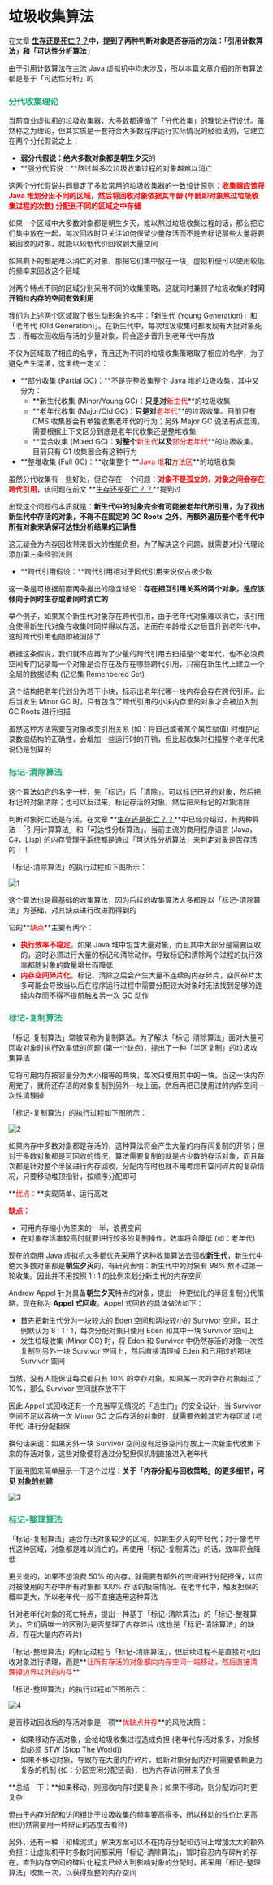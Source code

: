 # 垃圾收集算法

在文章 **[生存还是死亡？？](./生存还是死亡.html)**中，提到了两种判断对象是否存活的方法：**「引用计数算法」**和**「可达性分析算法」**

由于引用计数算法在主流 Java 虚拟机中均未涉及，所以本篇文章介绍的所有算法都是基于「可达性分析」的

### <font color=#1FA774>分代收集理论</font>

当前商业虚拟机的垃圾收集器，大多数都遵循了「分代收集」的理论进行设计。虽然称之为理论，但其实质是一套符合大多数程序运行实际情况的经验法则，它建立在两个分代假说之上：

- **弱分代假说：**绝大多数对象都是**朝生夕灭**的
- **强分代假说：**熬过越多次垃圾收集过程的对象越难以消亡

这两个分代假说共同奠定了多款常用的垃圾收集器的一致设计原则：**<font color='red'>收集器应该将 Java 堆划分出不同的区域，然后将回收对象依据其年龄 (年龄即对象熬过垃圾收集过程的次数) 分配到不同的区域之中存储</font>**

如果一个区域中大多数对象都是朝生夕灭，难以熬过垃圾收集过程的话，那么把它们集中放在一起，每次回收时只关注如何保留少量存活而不是去标记那些大量将要被回收的对象，就能以较低代价回收到大量空间

如果剩下的都是难以消亡的对象，那把它们集中放在一块，虚拟机便可以使用较低的频率来回收这个区域

对两个特点不同的区域分别采用不同的收集策略，这就同时兼顾了垃圾收集的**时间开销**和**内存的空间有效利用**

我们为上述两个区域取了很生动形象的名字：「新生代 (Young Generation)」和「老年代 (Old Generation)」。在新生代中，每次垃圾收集时都发现有大批对象死去；而每次回收后存活的少量对象，将会逐步晋升到老年代中存放

不仅为区域取了相应的名字，而且还为不同的垃圾收集策略取了相应的名字，为了避免产生混淆，这里统一定义：

- **部分收集 (Partial GC)：**不是完整收集整个 Java 堆的垃圾收集，其中又分为：
    - **新生代收集 (Minor/Young GC)：**只是对**<font color='red'>新生代</font>**的垃圾收集
    - **老年代收集 (Major/Old GC)：**只是对**<font color='red'>老年代</font>**的垃圾收集。目前只有 CMS 收集器会有单独收集老年代的行为；另外 Major GC 说法有点混淆，需要根据上下文区分到底是老年代收集还是整堆收集
    - **混合收集 (Mixed GC)：**对整个**<font color='red'>新生代</font>**以及**<font color='red'>部分老年代</font>**的垃圾收集。目前只有 G1 收集器会有这种行为
- **整堆收集 (Full GC)：**收集整个 **<font color='red'>Java 堆</font>**和**<font color='red'>方法区</font>**的垃圾收集

虽然分代收集有一些好处，但它存在一个问题：**<font color='red'>对象不是孤立的，对象之间会存在跨代引用</font>**，该问题在前文 **[生存还是死亡？？](./生存还是死亡.html#可达性分析算法)**提到过

出现这个问题的本质就是：**新生代中的对象完全有可能被老年代所引用，为了找出新生代中存活的对象，不得不在固定的 GC Roots 之外，再额外遍历整个老年代中所有对象来确保可达性分析结果的正确性**

这无疑会为内存回收带来很大的性能负担，为了解决这个问题，就需要对分代理论添加第三条经验法则：

- **跨代引用假设：**跨代引用相对于同代引用来说仅占极少数

这一条是可根据前面两条推出的隐含结论：**存在相互引用关系的两个对象，是应该倾向于同时生存或者同时消亡的**

举个例子，如果某个新生代对象存在跨代引用，由于老年代对象难以消亡，该引用会使得新生代对象在收集时同样得以存活，进而在年龄增长之后晋升到老年代中，这时跨代引用也随即被消除了

根据这条假说，我们就不应再为了少量的跨代引用去扫描整个老年代，也不必浪费空间专门记录每一个对象是否存在及存在哪些跨代引用，只需在新生代上建立一个全局的数据结构 (记忆集 Remenbered Set)

这个结构把老年代划分为若干小块，标示出老年代哪一块内存会存在跨代引用。此后当发生 Minor GC 时，只有包含了跨代引用的小块内存里的对象才会被加入到 GC Roots 进行扫描

虽然这种方法需要在对象改变引用关系 (如：将自己或者某个属性赋值) 时维护记录数据结构的正确性，会增加一些运行时的开销，但比起收集时扫描整个老年代来说仍是划算的

### <font color=#1FA774>标记-清除算法</font>

这个算法如它的名字一样，先「标记」后「清除」。可以标记已死的对象，然后把标记的对象清除；也可以反过来，标记存活的对象，然后把未标记的对象清除

判断对象死亡还是存活，在文章 **[生存还是死亡？？](./生存还是死亡.html)**中已经介绍过，有两种算法：「引用计算算法」和「可达性分析算法」。当前主流的商用程序语言 (Java，C#，Lisp) 的内存管理子系统都是通过「可达性分析算法」来判定对象是否存活的！！

「标记-清除算法」的执行过程如下图所示：

![1](https://cdn.jsdelivr.net/gh/LFool/image-hosting@master/20221113/1508491668323329sh5AwL1.svg)

这个算法也是最基础的收集算法，因为后续的收集算法大多都是以「标记-清除算法」为基础，对其缺点进行改进而得到的

它的**<font color='red'>缺点</font>**主要有两个：

- **<font color='red'>执行效率不稳定</font>**。如果 Java 堆中包含大量对象，而且其中大部分是需要回收的，这时必须进行大量的标记和清除动作，导致标记和清除两个过程的执行效率都随对象的数量增长而降低
- **<font color='red'>内存空间碎片化</font>**。标记、清除之后会产生大量不连续的内存碎片，空间碎片太多可能会导致当以后在程序运行过程中需要分配较大对象时无法找到足够的连续内存而不得不提前触发另一次 GC 动作

### <font color=#1FA774>标记-复制算法</font>

「标记-复制算法」常被简称为复制算法。为了解决「标记-清除算法」面对大量可回收对象时执行效率低的问题 (第一个缺点)，提出了一种「半区复制」的垃圾收集算法

它将可用内存按容量分为大小相等的两块，每次只使用其中的一块。当这一块内存用完了，就将还存活的对象复制到另外一块上面，然后再把已使用过的内存空间一次性清理掉

「标记-复制算法」的执行过程如下图所示：

![2](https://cdn.jsdelivr.net/gh/LFool/image-hosting@master/20221113/1528021668324482k08iZj2.svg)

如果内存中多数对象都是存活的，这种算法将会产生大量的内存间复制的开销；但对于多数对象都是可回收的情况，算法需要复制的就是占少数的存活对象，而且每次都是针对整个半区进行内存回收，分配内存时也就不用考虑有空间碎片的复杂情况，只要移动堆顶指针，按顺序分配即可

**<font color='red'>优点：</font>**实现简单、运行高效

**<font color='red'>缺点：</font>**

- 可用内存缩小为原来的一半，浪费空间
- 在对象存活率较高时就要进行较多的复制操作，效率将会降低 (如：老年代)

现在的商用 Java 虚拟机大多都优先采用了这种收集算法去回收**新生代**，新生代中绝大多数对象都是**朝生夕灭**的，有研究表明：新生代中的对象有 98% 熬不过第一轮收集。因此并不用按照 1 : 1 的比例来划分新生代的内存空间

Andrew Appel 针对具备**朝生夕灭**特点的对象，提出一种更优化的半区复制分代策略，现在称为 **Appel 式回收**。Appel 式回收的具体做法如下：

- 首先把新生代分为一块较大的 Eden 空间和两块较小的 Survivor 空间，其比例默认为 8 : 1 : 1，每次分配对象只使用 Eden 和其中一块 Survivor 空间上
- 发生垃圾收集 (Minor GC) 时，将 Eden 和 Survivor 中仍然存活的对象一次性复制到另外一块 Survivor 空间上，然后直接清理掉 Eden 和已用过的那块 Survivor 空间

当然，没有人能保证每次都只有 10% 的幸存对象，如果某一次的幸存对象超过了 10%，那么 Survivor 空间就存放不下

因此 Appel 式回收还有一个充当罕见情况的「逃生门」的安全设计，当 Survivor 空间不足以容纳一次 Minor GC 之后存活的对象时，就需要依赖其它内存区域 (老年代) 进行分配担保

换句话来说：如果另外一块 Survivor 空间没有足够空间存放上一次新生代收集下来的存活对象，这些对象便将通过分配担保机制直接进入老年代

下面用图来简单展示一下这个过程：**关于「内存分配与回收策略」的更多细节，可见 [对象的创建](./对象的创建.html#对象内存分配与回收策略)**

![3](https://cdn.jsdelivr.net/gh/LFool/image-hosting@master/20221113/1711371668330697MS9ol03.svg)

### <font color=#1FA774>标记-整理算法</font>

「标记-复制算法」适合存活对象较少的区域，如朝生夕灭的年轻代；对于像老年代这种区域，对象都是难以消亡的，再使用「标记-复制算法」的话，效率将会降低

更关键的，如果不想浪费 50% 的内存，就需要有额外的空间进行分配担保，以应对被使用的内存中所有对象都 100% 存活的极端情况。在老年代中，触发担保的概率更大，所以老年代一般不直接选用这种算法

针对老年代对象的死亡特点，提出一种基于「标记-清除算法」的「标记-整理算法」，它们俩唯一的区别为是否整理了内存碎片 (这也是「标记-清除算法」的缺点，存在大量内存碎片)

「标记-整理算法」的标记过程与「标记-清除算法」，但后续过程不是直接对可回收对象进行清理，而是**<font color='red'>让所有存活的对象都向内存空间一端移动，然后直接清理掉边界以外的内存</font>**

「标记-整理算法」的执行过程如下图所示：

![4](https://cdn.jsdelivr.net/gh/LFool/image-hosting@master/20221113/1901101668337270QHLhmr4.svg)

是否移动回收后的存活对象是一项**<font color='red'>优缺点并存</font>**的风险决策：

- 如果移动存活对象，会给垃圾收集过程造成负担 (老年代存活对象多，对象移动必须 STW (Stop The World))
- 如果不移动对象，导致存在大量内存碎片，给新对象分配内存时需要依赖更为复杂的机制 (如：分区空闲分配链表)，也为内存访问带来了负担

**总结一下：**如果移动，则回收内存时更复杂；如果不移动，则分配访问时更复杂

但由于内存分配和访问相比于垃圾收集的频率要高得多，所以移动的性价比更高 (但仍然需要用一种辩证的态度去看待)

另外，还有一种「和稀泥式」解决方案可以不在内存分配和访问上增加太大的额外负担：让虚拟机平时多数时间都采用「标记-清除算法」，暂时容忍内存碎片的存在，直到内存空间的碎片化程度已经大到影响对象的分配时，再采用「标记-整理算法」收集一次，以获得规整的内存空间
